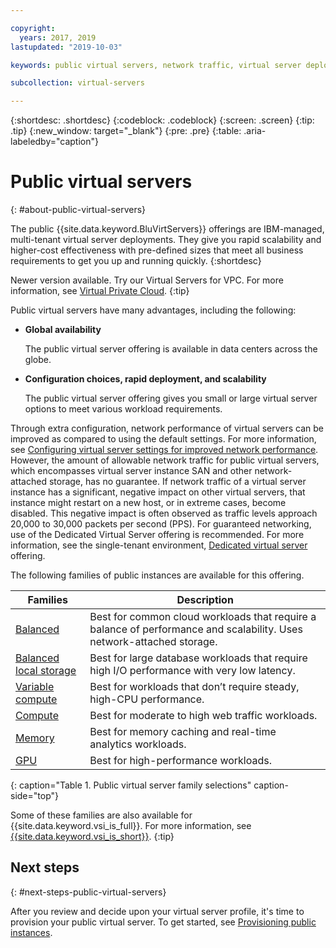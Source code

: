 ```yaml
---

copyright:
  years: 2017, 2019
lastupdated: "2019-10-03"

keywords: public virtual servers, network traffic, virtual server deployment

subcollection: virtual-servers

---
```


{:shortdesc: .shortdesc}
{:codeblock: .codeblock}
{:screen: .screen}
{:tip: .tip}
{:new_window: target="_blank"}
{:pre: .pre}
{:table: .aria-labeledby="caption"}

# Public virtual servers
{: #about-public-virtual-servers}

The public {{site.data.keyword.BluVirtServers}} offerings are IBM-managed, multi-tenant virtual server deployments. They give you rapid scalability and higher-cost effectiveness with pre-defined sizes that meet all business requirements to get you up and running quickly.
{:shortdesc}

Newer version available. Try our Virtual Servers for VPC. For more information, see [Virtual Private Cloud](/docs/vpc?topic=vpc-getting-started).
{:tip}

Public virtual servers have many advantages, including the following:

* **Global availability** 

    The public virtual server offering is available in data centers across the globe.

* **Configuration choices, rapid deployment, and scalability** 

    The public virtual server offering gives you small or large virtual server options to meet various workload requirements.

Through extra configuration, network performance of virtual servers can be improved as compared to using the default settings. For more information, see [Configuring virtual server settings for improved network performance](/docs/virtual-servers?topic=virtual-servers-configuring-network-performance). However, the amount of allowable network traffic for public virtual servers, which encompasses virtual server instance SAN and other network-attached storage, has no guarantee. If network traffic of a virtual server instance has a significant, negative impact on other virtual servers, that instance might restart on a new host, or in extreme cases, become disabled. This negative impact is often observed as traffic levels approach 20,000 to 30,000 packets per second (PPS). For guaranteed networking, use of the Dedicated Virtual Server offering is recommended. For more information, see the single-tenant environment, [Dedicated virtual server](/docs/virtual-servers?topic=virtual-servers-dedicated-virtual-servers) offering.

The following families of public instances are available for this offering. 

| Families  | Description                                                                                              |
| ----------------------- | -------------------------------------------------------------------------------------------------------- | 
| [Balanced](/docs/virtual-servers?topic=virtual-servers-balanced#balanced) | Best for common cloud workloads that require a balance of performance and scalability. Uses network-attached storage. |
| [Balanced local storage](/docs/virtual-servers?topic=virtual-servers-balanced-local-storage#balanced-local-storage) | Best for large database workloads that require high I/O performance with very low latency. |
| [Variable compute](/docs/virtual-servers?topic=virtual-servers-about-virtual-server-profiles#variable-compute)  | Best for workloads that don’t require steady, high-CPU performance. | 
| [Compute](/docs/virtual-servers?topic=virtual-servers-compute#compute) | Best for moderate to high web traffic workloads.|
| [Memory](/docs/virtual-servers?topic=virtual-servers-memory#memory)  | Best for memory caching and real-time analytics workloads. |
| [GPU](/docs/virtual-servers?topic=virtual-servers-gpu#gpu)  | Best for high-performance workloads.
{: caption="Table 1. Public virtual server family selections" caption-side="top"}

Some of these families are also available for {{site.data.keyword.vsi_is_full}}. For more information, see [{{site.data.keyword.vsi_is_short}}](/docs/vpc-on-classic-vsi?topic=vpc-on-classic-vsi-getting-started#gettingstartedvsigen).
{:tip}

## Next steps
{: #next-steps-public-virtual-servers}

After you review and decide upon your virtual server profile, it's time to provision your public virtual server. To get started, see [Provisioning public instances](/docs/virtual-servers?topic=virtual-servers-ordering-vs-public#ordering-vs-public).
